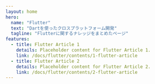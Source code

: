 ```yaml
---
layout: home
hero:
  name: "Flutter"
  text: "Dartを使ったクロスプラットフォーム開発"
  tagline: "Flutterに関するナレッジをまとめたページ"
features:
  - title: Flutter Article 1
    details: Placeholder content for Flutter Article 1.
    link: /docs/flutter/contents/1-flutter-article
  - title: Flutter Article 2
    details: Placeholder content for Flutter Article 2.
    link: /docs/flutter/contents/2-flutter-article
---
```

